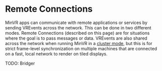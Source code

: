 # Remote Connections

MinVR apps can communicate with remote applications or services by sending VREvents across the network.  This can be done in two different modes.  Remote Connections (described on this page) are for situations where the goal is to pass messages or data.  VREvents are also shared across the network when running MinVR in a [cluster mode](16-cluster.md), but this is for strict frame-level synchronization on multiple machines that are connected on a fast, local network to render on tiled displays.


TODO: Bridger
